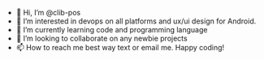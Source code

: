 - 👋 Hi, I’m @clib-pos
- 👀 I’m interested in devops on all platforms and ux/ui design for Android.
- 🌱 I’m currently learning code and programming language
- 💞️ I’m looking to collaborate on any newbie projects
- 📫 How to reach me best way text or email me. Happy coding!

<!---
clib-pos/clib-pos is a ✨ special ✨ repository because its `README.md` (this file) appears on your GitHub profile.
You can click the Preview link to take a look at your changes.
--->
